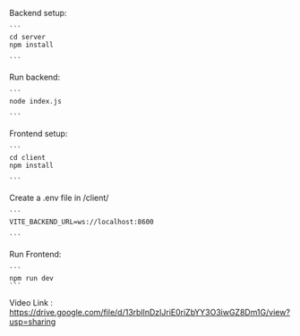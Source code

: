 Backend setup:

    ```
    cd server
    npm install

    ```

Run backend:

    ```
    node index.js

    ```
    

Frontend setup:

    ```
    cd client
    npm install

    ```

Create a .env file in /client/

    ```
    VITE_BACKEND_URL=ws://localhost:8600

    ```
        
Run Frontend:

    ```
    npm run dev
    ```
        

            
Video Link : https://drive.google.com/file/d/13rbllnDzIJriE0riZbYY3O3iwGZ8Dm1G/view?usp=sharing

